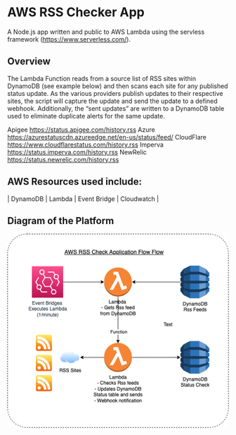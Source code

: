 # AWS RSS Checker App

A Node.js app written and public to AWS Lambda using the servless framework (https://www.serverless.com/).

## Overview

The Lambda Function reads from a source list of RSS sites within DynamoDB (see example below) and then scans each site for any published status update. As the various providers publish updates to their respective sites, the script will capture the update and send the update to a defined webhook. Additionally, the “sent updates” are written to a DynamoDB table used to eliminate duplicate alerts for the same update.

Apigee https://status.apigee.com/history.rss
Azure https://azurestatuscdn.azureedge.net/en-us/status/feed/
CloudFlare https://www.cloudflarestatus.com/history.rss
Imperva https://status.imperva.com/history.rss
NewRelic https://status.newrelic.com/history.rss

## AWS Resources used include:

| DynamoDB | Lambda | Event Bridge | Cloudwatch |

## Diagram of the Platform

![demo screenshot](./awsrss.png)
